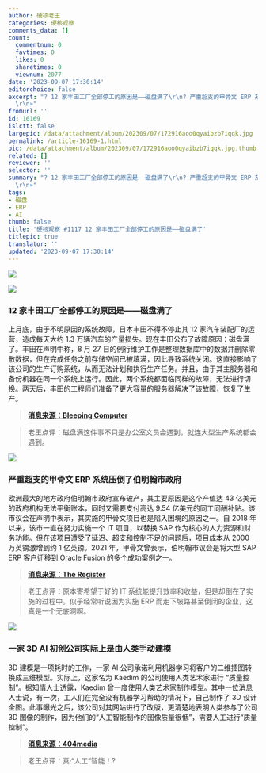 ```yaml
---
author: 硬核老王
categories: 硬核观察
comments_data: []
count:
  commentnum: 0
  favtimes: 0
  likes: 0
  sharetimes: 0
  viewnum: 2077
date: '2023-09-07 17:30:14'
editorchoice: false
excerpt: "? 12 家丰田工厂全部停工的原因是——磁盘满了\r\n? 严重超支的甲骨文 ERP 系统压倒了伯明翰市政府\r\n? 一家 3D AI 初创公司实际上是由人类手动建模\r\n»
  \r\n»"
fromurl: ''
id: 16169
islctt: false
largepic: /data/attachment/album/202309/07/172916aoo0qyaibzb7iqqk.jpg
permalink: /article-16169-1.html
pic: /data/attachment/album/202309/07/172916aoo0qyaibzb7iqqk.jpg.thumb.jpg
related: []
reviewer: ''
selector: ''
summary: "? 12 家丰田工厂全部停工的原因是——磁盘满了\r\n? 严重超支的甲骨文 ERP 系统压倒了伯明翰市政府\r\n? 一家 3D AI 初创公司实际上是由人类手动建模\r\n»
  \r\n»"
tags:
- 磁盘
- ERP
- AI
thumb: false
title: '硬核观察 #1117 12 家丰田工厂全部停工的原因是——磁盘满了'
titlepic: true
translator: ''
updated: '2023-09-07 17:30:14'
---
```


![](/data/attachment/album/202309/07/172916aoo0qyaibzb7iqqk.jpg)


![](/data/attachment/album/202309/07/172927ccctoctamgaotgst.jpg)


### 12 家丰田工厂全部停工的原因是——磁盘满了


上月底，由于不明原因的系统故障，日本丰田不得不停止其 12 家汽车装配厂的运营，造成每天大约 1.3 万辆汽车的产量损失。现在丰田公布了故障原因：磁盘满了。丰田在声明中称，8 月 27 日的例行维护工作是整理数据库中的数据并删除零散数据，但在完成任务之前存储空间已被填满，因此导致系统关闭。这直接影响了该公司的生产订购系统，从而无法计划和执行生产任务。并且，由于其主服务器和备份机器在同一个系统上运行。因此，两个系统都面临同样的故障，无法进行切换。两天后，丰田的工程师们准备了更大容量的服务器解决了该故障，恢复了生产。



> 
> **[消息来源：Bleeping Computer](https://www.bleepingcomputer.com/news/security/toyota-says-filled-disk-storage-halted-japan-based-factories/)**
> 
> 
> 



> 
> 老王点评：磁盘满这件事不只是办公室文员会遇到，就连大型生产系统都会遇到。
> 
> 
> 


![](/data/attachment/album/202309/07/172939yg0kk0cdq3krfcqm.jpg)


### 严重超支的甲骨文 ERP 系统压倒了伯明翰市政府


欧洲最大的地方政府伯明翰市政府宣布破产，其主要原因是这个产值达 43 亿美元的政府机构无法平衡账本，同时又需要支付高达 9.54 亿美元的同工同酬补贴。该市议会在声明中表示，其实施的甲骨文项目也是陷入困境的原因之一。自 2018 年以来，该市一直在努力实施一个 IT 项目，以替换 SAP 作为核心的人力资源和财务功能。但在该项目遭受了延迟、超支和控制不足的问题后，项目成本从 2000 万英镑激增到约 1 亿英镑。2021 年，甲骨文曾表示，伯明翰市议会是将大型 SAP ERP 客户迁移到 Oracle Fusion 的多个成功案例之一。



> 
> **[消息来源：The Register](https://www.theregister.com/2023/09/05/birmingham_city_council_oracle/)**
> 
> 
> 



> 
> 老王点评：原本寄希望于好的 IT 系统能提升效率和收益，但是却倒在了实施的过程中。似乎经常听说因为实施 ERP 而走下坡路甚至倒闭的企业，这真是一个无底洞啊。
> 
> 
> 


![](/data/attachment/album/202309/07/172956jsvdzarf1r3n7rfv.jpg)


### 一家 3D AI 初创公司实际上是由人类手动建模


3D 建模是一项耗时的工作，一家 AI 公司承诺利用机器学习将客户的二维插图转换成三维模型。实际上，这家名为 Kaedim 的公司使用人类艺术家进行 “质量控制”。据知情人士透露，Kaedim 曾一度使用人类艺术家制作模型。其中一位消息人士说，有一次，工人们在完全没有机器学习帮助的情况下，自己制作了 3D 设计全图。此事曝光之后，该公司对其网站进行了改版，更清楚地表明人类参与了公司 3D 图像的制作，因为他们的“人工智能制作的图像质量很低”，需要人工进行“质量控制”。



> 
> **[消息来源：404media](https://www.404media.co/kaedim-ai-startup-2d-to-3d-used-cheap-human-labor/)**
> 
> 
> 



> 
> 老王点评：真·“人工”智能！?
> 
> 
>